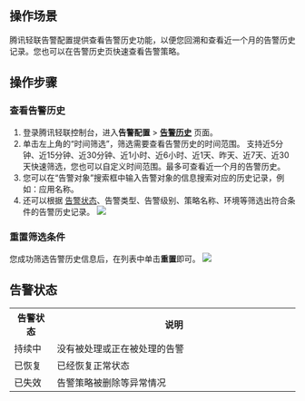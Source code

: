 ## 操作场景

腾讯轻联告警配置提供查看告警历史功能，以便您回溯和查看近一个月的告警历史记录。您也可以在告警历史页快速查看告警策略。

## 操作步骤

### 查看告警历史

1. 登录腾讯轻联控制台，进入**告警配置** > [**告警历史**](https://ipaas.cloud.tencent.com/alarm) 页面。
2. 单击左上角的“时间筛选”，筛选需要查看告警历史的时间范围。
   支持近5分钟、近15分钟、近30分钟、近1小时、近6小时、近1天、昨天、近7天、近30天快速筛选，您也可以自定义时间范围。最多可查看近一个月的告警历史。
3. 您可以在“告警对象”搜索框中输入告警对象的信息搜索对应的历史记录，例如：应用名称。
4. 还可以根据 [告警状态](#state)、告警类型、告警级别、策略名称、环境等筛选出符合条件的告警历史记录。
   ![](https://qcloudimg.tencent-cloud.cn/raw/2affbdfc1403182909b8541f81ac8988.png)

### 重置筛选条件

您成功筛选告警历史信息后，在列表中单击**重置**即可。
![](https://staticintl.cloudcachetci.com/yehe/backend-news/k8fR055_f08546b75ce22a3746c2f0d719462a09.png)

[](id:state)
## 告警状态
<table>
<tbody>
<tr>
<th width="15%">告警状态</th>
<th width="85%">说明</th>
</tr>
<tr>
<td>持续中</td>
<td>没有被处理或正在被处理的告警</td>
</tr>
<tr>
<td>已恢复</td>
<td> 已经恢复正常状态</td>
</tr>
<tr>
<td>已失效
</td><td> 告警策略被删除等异常情况
</td></tr>
</tbody></table>

